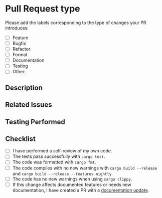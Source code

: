 # Pull Request type

<!-- Check the [contributing guide](../../CONTRIBUTING.md) -->

<!-- Please try to limit your pull request to one type; submit multiple pull requests if needed. -->

Please add the labels corresponding to the type of changes your PR introduces:

- [ ] Feature
- [ ] Bugfix
- [ ] Refactor
- [ ] Format
- [ ] Documentation
- [ ] Testing
- [ ] Other:

## Description
<!-- Summarize the changes made in this pull request. Include the motivation for these changes and highlight any key updates. -->

## Related Issues
<!-- List any related issues or bug numbers this pull request is intended to address. Use GitHub's linking feature to automatically close the issues when the pull request is merged (e.g., "Closes #123"). -->

## Testing Performed
<!-- Describe any testing you performed on these changes, including unit tests, integration tests, manual testing, etc. -->

## Checklist

- [ ] I have performed a self-review of my own code.
- [ ] The tests pass successfully with `cargo test`.
- [ ] The code was formatted with `cargo fmt`.
- [ ] The code compiles with no new warnings with `cargo build --release` and `cargo build --release --features nightly`.
- [ ] The code has no new warnings when using `cargo clippy`.
- [ ] If this change affects documented features or needs new documentation, I have created a PR with a [documentation update](https://github.com/utnet-org/utility.github.io).
